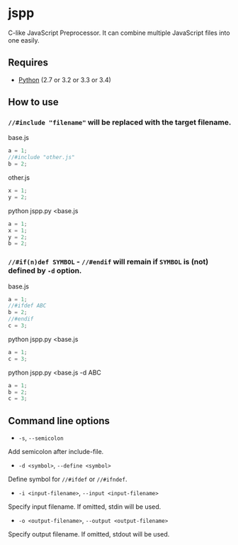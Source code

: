 jspp
======

C-like JavaScript Preprocessor.
It can combine multiple JavaScript files into one easily.

## Requires

* [Python](https://www.python.org/) (2.7 or 3.2 or 3.3 or 3.4)

## How to use

### `//#include "filename"` will be replaced with the target filename.

base.js
```js
a = 1;
//#include "other.js"
b = 2;
```

other.js
```js
x = 1;
y = 2;
```

python jspp.py \<base.js
```js
a = 1;
x = 1;
y = 2;
b = 2;
```

### `//#if(n)def SYMBOL` - `//#endif` will remain if `SYMBOL` is (not) defined by `-d` option.

base.js
```js
a = 1;
//#ifdef ABC
b = 2;
//#endif
c = 3;
```

python jspp.py \<base.js
```js
a = 1;
c = 3;
```

python jspp.py \<base.js -d ABC
```js
a = 1;
b = 2;
c = 3;
```

## Command line options

* `-s`, `--semicolon`

Add semicolon after include-file.

* `-d <symbol>`, `--define <symbol>`

Define symbol for `//#ifdef` or `//#ifndef`.

* `-i <input-filename>`, `--input <input-filename>`

Specify input filename.
If omitted, stdin will be used.

* `-o <output-filename>`, `--output <output-filename>`

Specify output filename.
If omitted, stdout will be used.
